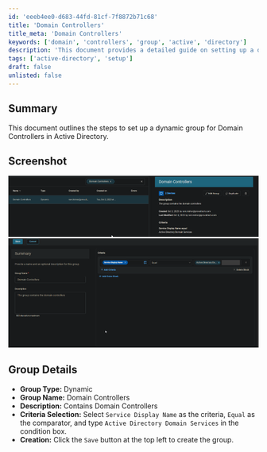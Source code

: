 ```yaml
---
id: 'eeeb4ee0-d683-44fd-81cf-7f8872b71c68'
title: 'Domain Controllers'
title_meta: 'Domain Controllers'
keywords: ['domain', 'controllers', 'group', 'active', 'directory']
description: 'This document provides a detailed guide on setting up a dynamic group for Domain Controllers in Active Directory, including criteria selection and group creation steps.'
tags: ['active-directory', 'setup']
draft: false
unlisted: false
---
```


## Summary

This document outlines the steps to set up a dynamic group for Domain Controllers in Active Directory.

## Screenshot

![Screenshot 1](../../../static/img/Domain-Controllers/image_1.png)  
![Screenshot 2](../../../static/img/Domain-Controllers/image_2.png)  

## Group Details

- **Group Type:** Dynamic  
- **Group Name:** Domain Controllers  
- **Description:** Contains Domain Controllers  
- **Criteria Selection:** Select `Service Display Name` as the criteria, `Equal` as the comparator, and type `Active Directory Domain Services` in the condition box.  
- **Creation:** Click the `Save` button at the top left to create the group.  



